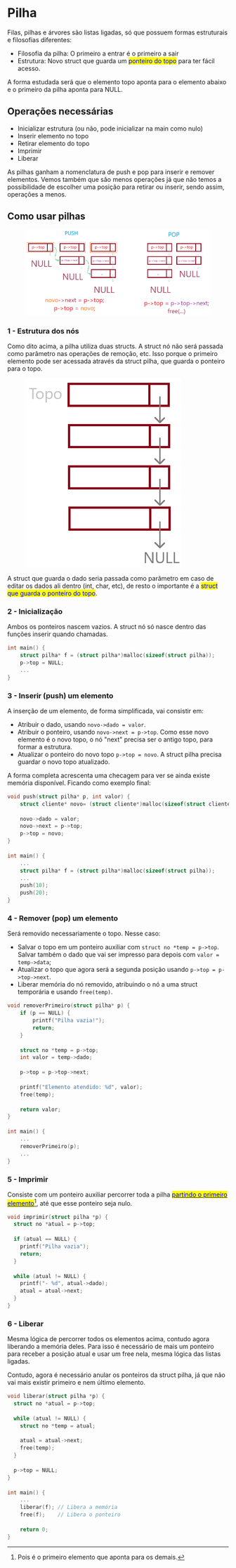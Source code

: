 # Pilha

Filas, pilhas e árvores são listas ligadas, só que possuem formas estruturais e filosofias diferentes:

* Filosofia da pilha: O primeiro a entrar é o primeiro a sair
* Estrutura: Novo struct que guarda um <mark style="color:blue;">ponteiro do topo</mark> para ter fácil acesso.

A forma estudada será que o elemento topo aponta para o elemento abaixo e o primeiro da pilha aponta para NULL.

## Operações necessárias

* Inicializar estrutura (ou não, pode inicializar na main como nulo)
* Inserir elemento no topo
* Retirar elemento do topo
* Imprimir
* Liberar

As pilhas ganham a nomenclatura de push e pop para inserir e remover elementos. Vemos também que são menos operações já que não temos a possibilidade de escolher uma posição para retirar ou inserir, sendo assim, operações a menos.

## Como usar pilhas

<figure><img src="../../.gitbook/assets/esquema estrutural das operações da pilha.png" alt=""><figcaption></figcaption></figure>

### 1 - Estrutura dos nós

Como dito acima, a pilha utiliza duas structs. A struct nó não será passada como parâmetro nas operações de remoção, etc. Isso porque o primeiro elemento pode ser acessada através da struct pilha, que guarda o ponteiro para o topo.

<figure><img src="../../.gitbook/assets/ordenação de pilha.png" alt=""><figcaption></figcaption></figure>

A struct que guarda o dado seria passada como parâmetro em caso de editar os dados ali dentro (int, char, etc), de resto o importante é a <mark style="color:blue;">struct que guarda o ponteiro do topo</mark>.

### 2 - Inicialização

Ambos os ponteiros nascem vazios. A struct nó só nasce dentro das funções inserir quando chamadas.

```c
int main() {
    struct pilha* f = (struct pilha*)malloc(sizeof(struct pilha));
    p->top = NULL;
    ...
}
```

### 3 - Inserir (push) um elemento

A inserção de um elemento, de forma simplificada, vai consistir em:

* Atribuir o dado, usando `novo->dado = valor`.
* Atribuir o ponteiro, usando `novo->next = p->top`. Como esse novo elemento é o novo topo, o nó "next" precisa ser o antigo topo, para formar a estrutura.
* Atualizar o ponteiro do novo topo `p->top = novo`. A struct pilha precisa guardar o novo topo atualizado.

A forma completa acrescenta uma checagem para ver se ainda existe memória disponível. Ficando como exemplo final:

```c
void push(struct pilha* p, int valor) {
    struct cliente* novo= (struct cliente*)malloc(sizeof(struct cliente));
    
    novo->dado = valor;
    novo->next = p->top;
    p->top = novo;
}

int main() {
    ...
    struct pilha* f = (struct pilha*)malloc(sizeof(struct pilha));
    ...
    push(10);
    push(20);
}
```

### 4 - Remover (pop) um elemento

Será removido necessariamente o topo. Nesse caso:

* Salvar o topo em um ponteiro auxiliar com `struct no *temp = p->top`. Salvar também o dado que vai ser impresso para depois com `valor = temp->data`;
* Atualizar o topo que agora será a segunda posição usando `p->top = p->top->next`.
* Liberar memória do nó removido, atribuindo o nó a uma struct temporária e usando `free(temp)`.

```c
void removerPrimeiro(struct pilha* p) {
    if (p == NULL) {
        printf("Pilha vazia!");
        return;
    }
    
    struct no *temp = p->top;
    int valor = temp->dado;
    
    p->top = p->top->next;
    
    printf("Elemento atendido: %d", valor);    
    free(temp);
    
    return valor;
}

int main() {
    ...
    removerPrimeiro(p);
    ...
}
```

### 5 - Imprimir

Consiste com um ponteiro auxiliar percorrer toda a pilha [<mark style="color:blue;">partindo o primeiro elemento</mark>](#user-content-fn-1)[^1], até que esse ponteiro seja nulo.

```c
void imprimir(struct pilha *p) {
  struct no *atual = p->top;

  if (atual == NULL) {
    printf("Pilha vazia");
    return;
  }

  while (atual != NULL) {
    printf("- %d", atual->dado);
    atual = atual->next;
  }
}
```

### 6 - Liberar

Mesma lógica de percorrer todos os elementos acima, contudo agora liberando a memória deles. Para isso é necessário de mais um ponteiro para receber a posição atual e usar um free nela, mesma lógica das listas ligadas.

Contudo, agora é necessário anular os ponteiros da struct pilha, já que não vai mais existir primeiro e nem último elemento.

```c
void liberar(struct pilha *p) {
  struct no *atual = p->top;

  while (atual != NULL) {
    struct no *temp = atual;

    atual = atual->next;
    free(temp);
  }

  p->top = NULL;
}

int main() {
    ...
    liberar(f); // Libera a memória
    free(f);    // Libera o ponteiro
    
    return 0;
}
```

[^1]: Pois é o primeiro elemento que aponta para os demais.
